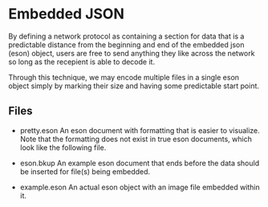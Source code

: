 # Embedded JSON

By defining a network protocol as containing a section for data that is a predictable distance from the beginning and end
of the embedded json (eson) object, users are free to send anything they like across the network so long as the recepient 
is able to decode it.  

Through this technique, we may encode multiple files in a single eson object simply by marking their size and having some
predictable start point.  

## Files

* pretty.eson
An eson document with formatting that is easier to visualize.  Note that the formatting does not exist in true eson documents, which look like the following file.

* eson.bkup
An example eson document that ends before the data should be inserted for file(s) being embedded.

* example.eson
An actual eson object with an image file embedded within it.
